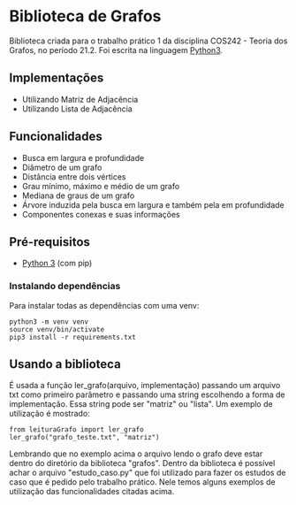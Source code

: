 # Biblioteca de Grafos
Biblioteca criada para o trabalho prático 1 da disciplina COS242 - Teoria dos Grafos, no período 21.2. Foi escrita na linguagem [Python3]((https://www.python.org/)).

## Implementações

* Utilizando Matriz de Adjacência
* Utilizando Lista de Adjacência

## Funcionalidades

* Busca em largura e profundidade
* Diâmetro de um grafo
* Distância entre dois vértices
* Grau mínimo, máximo e médio de um grafo
* Mediana de graus de um grafo
* Árvore induzida pela busca em largura e também pela em profundidade
* Componentes conexas e suas informações

## Pré-requisitos

* [Python 3](https://www.python.org/) (com pip)

### Instalando dependências

Para instalar todas as dependências com uma venv:

```shell
python3 -m venv venv
source venv/bin/activate
pip3 install -r requirements.txt
```
## Usando a biblioteca

É usada a função ler_grafo(arquivo, implementação) passando um arquivo txt como primeiro parâmetro e passando uma string escolhendo a forma de implementação. Essa string pode ser "matriz" ou "lista".
Um exemplo de utilização é mostrado:

```python3
from leituraGrafo import ler_grafo
ler_grafo("grafo_teste.txt", "matriz")
```

Lembrando que no exemplo acima o arquivo lendo o grafo deve estar dentro do diretório da biblioteca "grafos". Dentro da biblioteca é possível achar o arquivo "estudo_caso.py" que foi utilizado para fazer os estudos de caso que é pedido pelo trabalho prático. Nele temos alguns exemplos de utilização das funcionalidades citadas acima.

